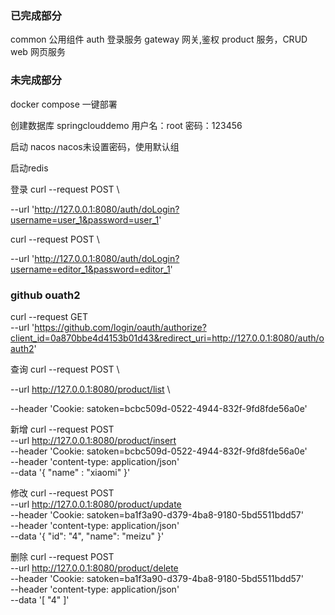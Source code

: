 ### 已完成部分
common 公用组件
auth 登录服务
gateway 网关,鉴权
product 服务，CRUD
web 网页服务
### 未完成部分
docker compose 一键部署 

创建数据库
springclouddemo
用户名：root
密码：123456

启动 nacos
nacos未设置密码，使用默认组

启动redis

登录
curl --request POST \

--url 'http://127.0.0.1:8080/auth/doLogin?username=user_1&password=user_1'


curl --request POST \

--url 'http://127.0.0.1:8080/auth/doLogin?username=editor_1&password=editor_1'

### github ouath2
curl --request GET \
--url 'https://github.com/login/oauth/authorize?client_id=0a870bbe4d4153b01d43&redirect_uri=http://127.0.0.1:8080/auth/oauth2'

查询
curl --request POST \

--url http://127.0.0.1:8080/product/list \

--header 'Cookie: satoken=bcbc509d-0522-4944-832f-9fd8fde56a0e'

新增
curl --request POST \
--url http://127.0.0.1:8080/product/insert \
--header 'Cookie: satoken=bcbc509d-0522-4944-832f-9fd8fde56a0e' \
--header 'content-type: application/json' \
--data '{
"name" : "xiaomi"
}'

修改
curl --request POST \
--url http://127.0.0.1:8080/product/update \
--header 'Cookie: satoken=ba1f3a90-d379-4ba8-9180-5bd5511bdd57' \
--header 'content-type: application/json' \
--data '{
"id": "4",
"name": "meizu"
}'

删除
curl --request POST \
--url http://127.0.0.1:8080/product/delete \
--header 'Cookie: satoken=ba1f3a90-d379-4ba8-9180-5bd5511bdd57' \
--header 'content-type: application/json' \
--data '[
"4"
]'

